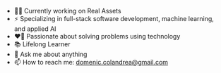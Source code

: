 - 👨‍💻 Currently working on Real Assets
- ⚡ Specializing in full-stack software development, machine learning, and applied AI
- ❤️‍🔥 Passionate about solving problems using technology
- 📚 Lifelong Learner
- 💬 Ask me about anything
- 📫 How to reach me: domenic.colandrea@gmail.com
